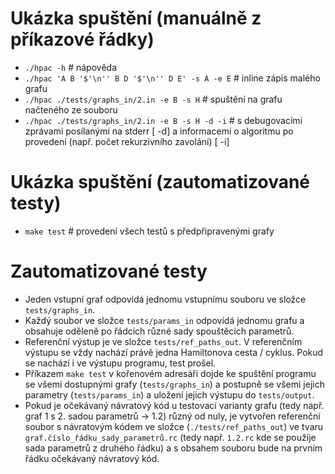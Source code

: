 # Ukázka spuštění (manuálně z příkazové řádky)

- `./hpac -h` # nápověda
- `./hpac 'A B '$'\n'' B D '$'\n'' D E' -s A -e E` # inline zápis malého grafu
- `./hpac ./tests/graphs_in/2.in -e B -s H` # spuštění na grafu načteného ze souboru
- `./hpac ./tests/graphs_in/2.in -e B -s H -d -i` # s debugovacími zprávami posílanými na stderr [ -d] a informacemi o algoritmu po provedení (např. počet rekurzivního zavolání) [ -i]

# Ukázka spuštění (zautomatizované testy)

 - `make test` # provedení všech testů s předpřipravenými grafy

# Zautomatizované testy

- Jeden vstupní graf odpovídá jednomu vstupnímu souboru ve složce `tests/graphs_in`.
- Každý soubor ve složce `tests/params_in` odpovídá jednomu grafu a obsahuje oděleně po řádcích různé sady spouštěcích parametrů.
- Referenční výstup je ve složce `tests/ref_paths_out`. V referenčním výstupu se vždy nachází právě jedna Hamiltonova cesta / cyklus. Pokud se nachází i ve výstupu programu, test prošel.
- Příkazem `make test` v kořenovém adresáři dojde ke spuštění programu se všemi dostupnými grafy (`tests/graphs_in`) a postupně se všemi jejich parametry (`tests/params_in`) a uložení jejich výstupu do `tests/output`.
- Pokud je očekávaný návratový kód u testovací varianty grafu (tedy např. graf 1 s 2. sadou parametrů -> 1.2) různý od nuly, je vytvořen referenční soubor s návratovým kódem ve složce (`./tests/ref_paths_out`) ve tvaru `graf.číslo_řádku_sady_parametrů.rc` (tedy např. `1.2.rc` kde se použije sada parametrů z druhého řádku) a s obsahem souboru bude na prvním řádku očekávaný návratový kód.
